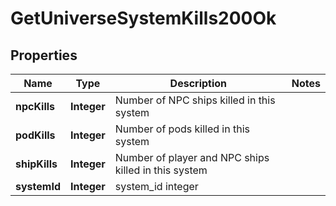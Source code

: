 
# GetUniverseSystemKills200Ok

## Properties
Name | Type | Description | Notes
------------ | ------------- | ------------- | -------------
**npcKills** | **Integer** | Number of NPC ships killed in this system | 
**podKills** | **Integer** | Number of pods killed in this system | 
**shipKills** | **Integer** | Number of player and NPC ships killed in this system | 
**systemId** | **Integer** | system_id integer | 



